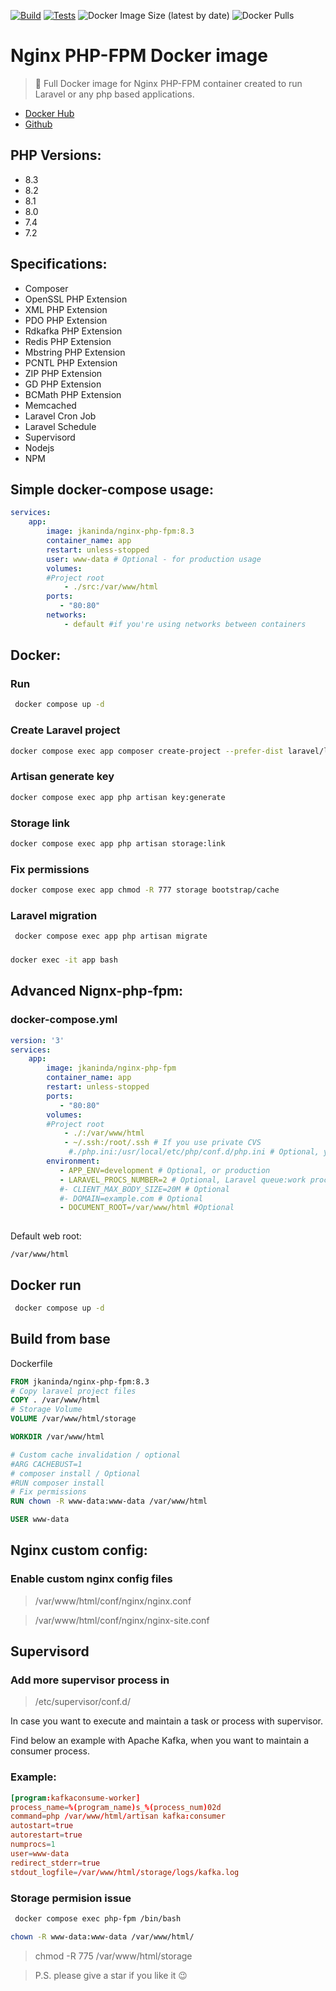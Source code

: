 [![Build](https://github.com/jkaninda/nginx-php-fpm/actions/workflows/build.yml/badge.svg)](https://github.com/jkaninda/nginx-php-fpm/actions/workflows/build.yml)
[![Tests](https://github.com/jkaninda/nginx-php-fpm/actions/workflows/tests.yml/badge.svg)](https://github.com/jkaninda/nginx-php-fpm/actions/workflows/tests.yml)
![Docker Image Size (latest by date)](https://img.shields.io/docker/image-size/jkaninda/nginx-php-fpm?style=flat-square)
![Docker Pulls](https://img.shields.io/docker/pulls/jkaninda/nginx-php-fpm?style=flat-square)

# Nginx PHP-FPM Docker image

> 🐳 Full Docker image for Nginx PHP-FPM container created to run Laravel or any php based applications.

- [Docker Hub](https://hub.docker.com/r/jkaninda/nginx-php-fpm)
- [Github](https://github.com/jkaninda/nginx-php-fpm)

## PHP Versions:
- 8.3
- 8.2
- 8.1
- 8.0
- 7.4
- 7.2

## Specifications:

* Composer
* OpenSSL PHP Extension
* XML PHP Extension
* PDO PHP Extension
* Rdkafka PHP Extension
* Redis PHP Extension
* Mbstring PHP Extension
* PCNTL PHP Extension
* ZIP PHP Extension
* GD PHP Extension
* BCMath PHP Extension
* Memcached
* Laravel Cron Job
* Laravel Schedule
* Supervisord
* Nodejs
* NPM

## Simple docker-compose usage:

```yml
services:
    app:
        image: jkaninda/nginx-php-fpm:8.3
        container_name: app
        restart: unless-stopped 
        user: www-data # Optional - for production usage    
        volumes:
        #Project root
            - ./src:/var/www/html
        ports:
           - "80:80"
        networks:
            - default #if you're using networks between containers

```
## Docker:
### Run
```sh
 docker compose up -d
```
### Create Laravel project
```sh
docker compose exec app composer create-project --prefer-dist laravel/laravel .
```
### Artisan generate key
```sh
docker compose exec app php artisan key:generate
```
### Storage link
```sh
docker compose exec app php artisan storage:link
```
### Fix permissions
```sh
docker compose exec app chmod -R 777 storage bootstrap/cache
```
### Laravel migration
```sh
 docker compose exec app php artisan migrate
```
### 
```sh
docker exec -it app bash

```

## Advanced Nignx-php-fpm:
### docker-compose.yml
```yml
version: '3'
services:
    app:
        image: jkaninda/nginx-php-fpm
        container_name: app
        restart: unless-stopped 
        ports:
           - "80:80"    
        volumes:
        #Project root
            - ./:/var/www/html
            - ~/.ssh:/root/.ssh # If you use private CVS
             #./php.ini:/usr/local/etc/php/conf.d/php.ini # Optional, your custom php init file
        environment:
           - APP_ENV=development # Optional, or production
           - LARAVEL_PROCS_NUMBER=2 # Optional, Laravel queue:work process number
           #- CLIENT_MAX_BODY_SIZE=20M # Optional
           #- DOMAIN=example.com # Optional
           - DOCUMENT_ROOT=/var/www/html #Optional
 
```
Default web root:
```
/var/www/html
```


## Docker run
```sh
 docker compose up -d

```
## Build from base
Dockerfile
```Dockerfile
FROM jkaninda/nginx-php-fpm:8.3
# Copy laravel project files
COPY . /var/www/html
# Storage Volume
VOLUME /var/www/html/storage

WORKDIR /var/www/html

# Custom cache invalidation / optional
#ARG CACHEBUST=1
# composer install / Optional
#RUN composer install
# Fix permissions
RUN chown -R www-data:www-data /var/www/html

USER www-data
```


## Nginx custom config:
### Enable custom nginx config files
> /var/www/html/conf/nginx/nginx.conf

> /var/www/html/conf/nginx/nginx-site.conf

## Supervisord
### Add more supervisor process in
> /etc/supervisor/conf.d/

In case you want to execute and maintain a task or process with supervisor.

Find below an example with Apache Kafka, when you want to maintain a consumer process.
### Example:
```conf
[program:kafkaconsume-worker]
process_name=%(program_name)s_%(process_num)02d
command=php /var/www/html/artisan kafka:consumer
autostart=true
autorestart=true
numprocs=1
user=www-data
redirect_stderr=true
stdout_logfile=/var/www/html/storage/logs/kafka.log
```

### Storage permision issue
```sh
 docker compose exec php-fpm /bin/bash 
 ```
```sh
chown -R www-data:www-data /var/www/html/
```

> chmod -R 775 /var/www/html/storage

> P.S. please give a star if you like it :wink: